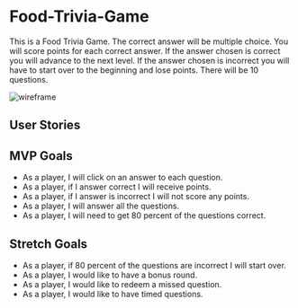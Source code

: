 # Food-Trivia-Game

This is a Food Trivia Game. The correct answer will be multiple choice. You will score points for each correct answer. If the answer chosen is correct you will advance to the next level. If the answer chosen is incorrect you will have to start over to the beginning and lose points. There will be 10 questions.

![wireframe](https://imgur.com/jNJ6qXs.png)

## User Stories

## MVP Goals 

- As a player, I will click on an answer to each question.
- As a player, if I answer correct I will receive points.
- As a player, if I answer is incorrect I will not score any points.
- As a player, I will answer all the questions.
- As a player, I will need to get 80 percent of the questions correct.

## Stretch Goals

- As a player, if 80 percent of the questions are incorrect I will start over.
- As a player, I would like to have a bonus round.
- As a player, I would like to redeem a missed question.
- As a player, I would like to have timed questions.

